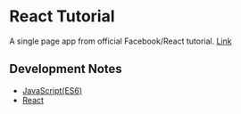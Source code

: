 # React Tutorial

A single page app from official Facebook/React tutorial. 
[Link](https://facebook.github.io/react/tutorial/tutorial.html)

## Development Notes
  * [JavaScript(ES6)](https://github.com/91juhwang/TIL/tree/master/JavaScript/ES6)
  * [React](https://github.com/91juhwang/TIL/tree/master/JavaScript/React)

 